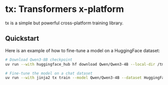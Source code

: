 # tx: Transformers x-platform

tx is a simple but powerful cross-platform training library.

## Quickstart

Here is an example of how to fine-tune a model on a HuggingFace dataset:

```bash
# Download Qwen3-8B checkpoint
uv run --with huggingface_hub hf download Qwen/Qwen3-4B --local-dir /tmp/qwen3

# Fine-tune the model on a chat dataset
uv run --with jinja2 tx train --model Qwen/Qwen3-4B --dataset HuggingFaceH4/ultrachat_200k --loader tx.loaders.chat --split train_sft --output-dir /tmp/ultrachat --batch-size 8 --load-checkpoint-path /tmp/qwen3
```
